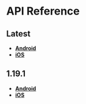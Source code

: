 # API Reference

<a name="latest"></a>
## Latest
- [**Android**](./android/latest)
- [**iOS**](./ios/latest)

<a name="1.19.1"></a>
## 1.19.1
- [**Android**](./android/1.19.1)
- [**iOS**](./ios/1.19.1)
